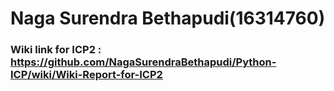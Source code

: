 # Naga Surendra Bethapudi(16314760)
### Wiki link for ICP2 : https://github.com/NagaSurendraBethapudi/Python-ICP/wiki/Wiki-Report-for-ICP2
